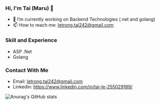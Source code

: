 ### Hi, I'm Tai (Maru) 👋
- 🔭 I’m currently working on Backend Technologies (.net and golang)
- 📫 How to reach me: letrong.tai242@gmail.com

### Skill and Experience
- ASP .Net
- Golang

### Contact With Me
- Email: letrong.tai242@gmail.com
- Linkedin: https://www.linkedin.com/in/tai-le-255029189/

![Anurag's GitHub stats](https://github-readme-stats.vercel.app/api?username=letrongtai902&count_private=true)
